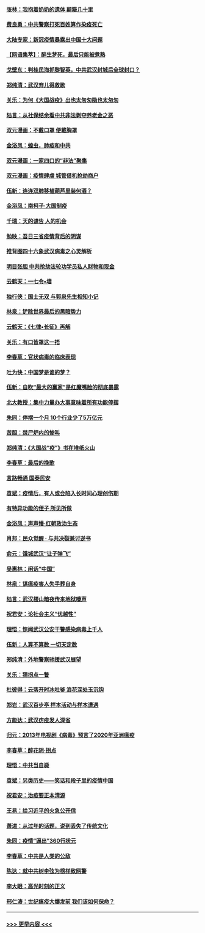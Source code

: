 #### [张林：我抱着奶奶的遗体 颠簸几十里](../pages/nsc993/n11920945.md?t=03070703) 
#### [费良勇：中共警察打死百姓算作染疫死亡](../pages/nsc993/n11919264.md?t=03070703) 
#### [大陆专家：新冠疫情暴露出中国十大问题](../pages/nsc993/n11919187.md?t=03070703) 
#### [【网语集萃】：醉生梦死，最后只能被煮熟](../pages/nsc993/n11918994.md?t=03070703) 
#### [戈壁东：判桂民海抓黎智英，中共武汉封城后全球封口？](../pages/nsc993/n11917982.md?t=03070703) 
#### [郑纯清：武汉弃儿得救歌](../pages/nsc993/n11917881.md?t=03070703) 
#### [关乐：为何《大国战疫》出也太匆匆隐也太匆匆](../pages/nsc993/n11917792.md?t=03070703) 
#### [陆言：从社保结余看中共非法剥夺养老金之恶](../pages/nsc993/n11917084.md?t=03070703) 
#### [双元漫画：不戴口罩 便戴胸罩](../pages/nsc993/n11916447.md?t=03070703) 
#### [金浴凤：蝗虫，肺疫和中共](../pages/nsc993/n11916904.md?t=03070703) 
#### [双元漫画：一家四口的“非法”聚集](../pages/nsc993/n11916378.md?t=03070703) 
#### [双元漫画：疫情肆虐 城管借机抢劫商户](../pages/nsc993/n11916310.md?t=03070703) 
#### [伍新：连连双肺移植葫芦里装何酒？](../pages/nsc993/n11913667.md?t=03070703) 
#### [金浴凤：南柯子·大国制疫](../pages/nsc993/n11913657.md?t=03070703) 
#### [千瑞：天的谴告  人的机会](../pages/nsc993/n11913309.md?t=03070703) 
#### [勉映：吾日三省疫情背后的阴谋](../pages/nsc993/n11913079.md?t=03070703) 
#### [推背图四十六象武汉病毒之心灵解析](../pages/nsc993/n11911761.md?t=03070703) 
#### [明目张胆 中共抢劫法轮功学员私人财物和现金](../pages/nsc993/n11910262.md?t=03070703) 
#### [云鹤天：一七令▪墙](../pages/nsc993/n11910627.md?t=03070703) 
#### [独行侠：国士无双 与郭泉先生相知小记](../pages/nsc993/n11910613.md?t=03070703) 
#### [林泉：铲除世界最后的黑暗势力](../pages/nsc993/n11909320.md?t=03070703) 
#### [云鹤天：《七律▪长征》再解](../pages/nsc993/n11909327.md?t=03070703) 
#### [关乐：有口皆罩这一捂](../pages/nsc993/n11908393.md?t=03070703) 
#### [李春草：官状病毒的临床表现](../pages/nsc993/n11908339.md?t=03070703) 
#### [吐为快：中国梦是谁的梦？](../pages/nsc993/n11906564.md?t=03070703) 
#### [伍新：自吹“最大的赢家”是红魔嘴脸的彻底暴露](../pages/nsc993/n11906407.md?t=03070703) 
#### [北大教授：集中力量办大事意味着所有功能停摆](../pages/nsc993/n11904800.md?t=03070703) 
#### [朱同：停摆一个月 10个行业少了5万亿元](../pages/nsc993/n11904498.md?t=03070703) 
#### [苦胆：焚尸炉内的惨叫](../pages/nsc993/n11904479.md?t=03070703) 
#### [郑纯清：《大国战“疫”》书在堆纸火山](../pages/nsc993/n11904450.md?t=03070703) 
#### [李春草：最后的挽歌](../pages/nsc993/n11904441.md?t=03070703) 
#### [言路畅通 国泰民安](../pages/nsc993/n11904222.md?t=03070703) 
#### [袁斌：疫情后，有人或会陷入长时间心理创伤期](../pages/nsc993/n11901514.md?t=03070703) 
#### [有特异功能的侄子 所见所做](../pages/nsc993/n11901154.md?t=03070703) 
#### [金浴凤：声声慢‧红朝政治生态](../pages/nsc993/n11899553.md?t=03070703) 
#### [肖邦：民众觉醒 · 与共决裂兼讨逆书](../pages/nsc993/n11898435.md?t=03070703) 
#### [俞元：饿城武汉“让子弹飞”](../pages/nsc993/n11898344.md?t=03070703) 
#### [吴惠林：闲话“中国”](../pages/nsc993/n11898182.md?t=03070703) 
#### [林泉：谋瘟疫害人失手葬自身](../pages/nsc993/n11897892.md?t=03070703) 
#### [陆言：武汉楼山暗夜传来地狱嚎声](../pages/nsc993/n11897033.md?t=03070703) 
#### [祝君安：论社会主义“优越性”](../pages/nsc993/n11897005.md?t=03070703) 
#### [理悟：惊闻武汉公安干警感染病毒上千人](../pages/nsc993/n11896947.md?t=03070703) 
#### [伍新：人算不算数 一切天定数](../pages/nsc993/n11893372.md?t=03070703) 
#### [郑纯清：外地警察驰援武汉展望](../pages/nsc993/n11893115.md?t=03070703) 
#### [关乐：猜拐点一瞥](../pages/nsc993/n11893020.md?t=03070703) 
#### [杜彼得：云落开时冰吐鉴 浪花深处玉沉钩](../pages/nsc993/n11892107.md?t=03070703) 
#### [郑岩：武汉百步亭 样本活动与样本遭遇](../pages/nsc993/n11892310.md?t=03070703) 
#### [方能达：武汉疠疫发人深省](../pages/nsc993/n11891376.md?t=03070703) 
#### [归元：2013年电视剧《病毒》预言了2020年亚洲瘟疫](../pages/nsc993/n11891126.md?t=03070703) 
#### [李春草：醉花阴·拐点](../pages/nsc993/n11890567.md?t=03070703) 
#### [理悟：中共当自毙](../pages/nsc993/n11890559.md?t=03070703) 
#### [袁斌：另类历史——笑话和段子里的疫情中国](../pages/nsc993/n11889243.md?t=03070703) 
#### [祝君安：治疫要正本清源](../pages/nsc993/n11889085.md?t=03070703) 
#### [王易：给习近平的火急公开信](../pages/nsc993/n11888225.md?t=03070703) 
#### [萧进：从过年的话题，说到丢失了传统文化](../pages/nsc993/n11887732.md?t=03070703) 
#### [朱同：疫情“逼出”360行状元](../pages/nsc993/n11887678.md?t=03070703) 
#### [李春草：中共是人类的公敌](../pages/nsc993/n11887656.md?t=03070703) 
#### [陈达：就中共树李弦为榜样致网警](../pages/nsc993/n11887625.md?t=03070703) 
#### [李大眼：高光时刻的正义](../pages/nsc993/n11887585.md?t=03070703) 
#### [邢仁涛：世纪瘟疫大爆发前 我们该如何保命？](../pages/nsc993/n11887535.md?t=03070703) 

----
#### [ >>> 更早内容 <<< ](../indexes/nsc993-earlier.md)
